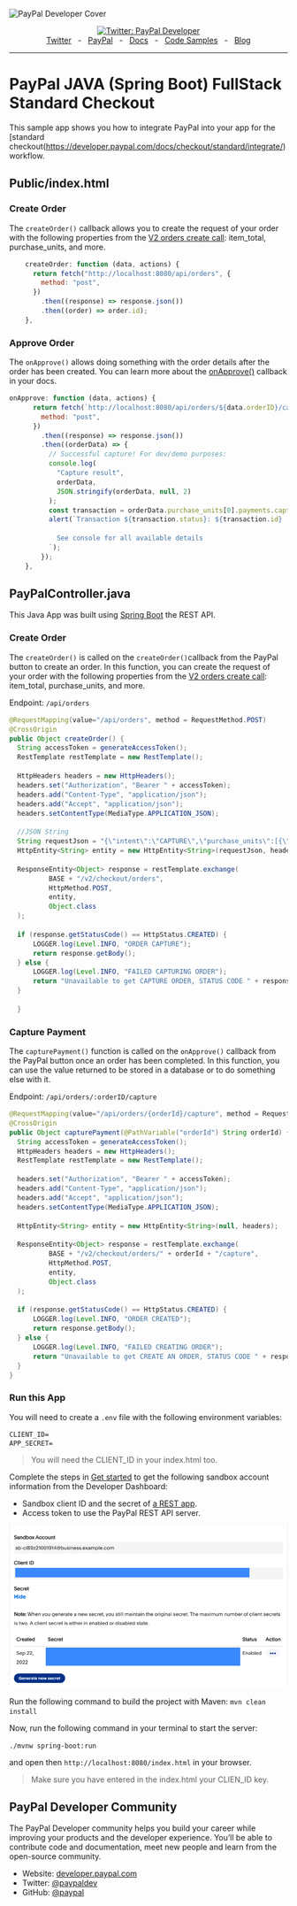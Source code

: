 ![PayPal Developer Cover](https://github.com/paypaldev/.github/blob/main/pp-cover.png)
<div align="center">
  <a href="https://twitter.com/paypaldev" target="_blank">
    <img alt="Twitter: PayPal Developer" src="https://img.shields.io/twitter/follow/paypaldev?style=social" />
  </a>
  <br />
  <a href="https://twitter.com/paypaldev" target="_blank">Twitter</a>
    <span>&nbsp;&nbsp;-&nbsp;&nbsp;</span>
  <a href="https://www.paypal.com/us/home" target="_blank">PayPal</a>
    <span>&nbsp;&nbsp;-&nbsp;&nbsp;</span>
  <a href="https://developer.paypal.com/home" target="_blank">Docs</a>
    <span>&nbsp;&nbsp;-&nbsp;&nbsp;</span>
  <a href="https://github.com/paypaldev" target="_blank">Code Samples</a>
    <span>&nbsp;&nbsp;-&nbsp;&nbsp;</span>
  <a href="https://dev.to/paypaldeveloper" target="_blank">Blog</a>
  <br />
  <hr />
</div>

# PayPal JAVA (Spring Boot) FullStack Standard Checkout
This sample app shows you how to integrate PayPal into your app for the [standard checkout(https://developer.paypal.com/docs/checkout/standard/integrate/) workflow.


## Public/index.html

### Create Order
The `createOrder()` callback allows you to create the request of your order with the following properties from the [V2 orders create call](https://developer.paypal.com/api/orders/v2/#orders-create-request-body): item_total, purchase_units, and more.

```javascript
    createOrder: function (data, actions) {
      return fetch("http://localhost:8080/api/orders", {
        method: "post",
      })
        .then((response) => response.json())
        .then((order) => order.id);
    },
```

### Approve Order
The `onApprove()` allows doing something with the order details after the order has been created. You can learn more about the [onApprove()](https://developer.paypal.com/sdk/js/reference/#link-onapprove) callback in your docs.

```javascript
onApprove: function (data, actions) {
      return fetch(`http://localhost:8080/api/orders/${data.orderID}/capture`, {
        method: "post",
      })
        .then((response) => response.json())
        .then((orderData) => {
          // Successful capture! For dev/demo purposes:
          console.log(
            "Capture result",
            orderData,
            JSON.stringify(orderData, null, 2)
          );
          const transaction = orderData.purchase_units[0].payments.captures[0];
          alert(`Transaction ${transaction.status}: ${transaction.id}

            See console for all available details
          `);
        });
    },
```

## PayPalController.java
This Java App was built using [Spring Boot](https://spring.io) the REST API.

### Create Order
The `createOrder()` is called on the `createOrder()`callback from the PayPal button to create an order. In this function, you can create the request of your order with the following properties from the [V2 orders create call](https://developer.paypal.com/api/orders/v2/#orders-create-request-body): item_total, purchase_units, and more.

Endpoint: `/api/orders`

```java
@RequestMapping(value="/api/orders", method = RequestMethod.POST)
@CrossOrigin
public Object createOrder() {
  String accessToken = generateAccessToken();
  RestTemplate restTemplate = new RestTemplate();

  HttpHeaders headers = new HttpHeaders();
  headers.set("Authorization", "Bearer " + accessToken);
  headers.add("Content-Type", "application/json");
  headers.add("Accept", "application/json");
  headers.setContentType(MediaType.APPLICATION_JSON);

  //JSON String
  String requestJson = "{\"intent\":\"CAPTURE\",\"purchase_units\":[{\"amount\":{\"currency_code\":\"USD\",\"value\":\"100.00\"}}]}";
  HttpEntity<String> entity = new HttpEntity<String>(requestJson, headers);

  ResponseEntity<Object> response = restTemplate.exchange(
          BASE + "/v2/checkout/orders",
          HttpMethod.POST,
          entity,
          Object.class
  );

  if (response.getStatusCode() == HttpStatus.CREATED) {
      LOGGER.log(Level.INFO, "ORDER CAPTURE");
      return response.getBody();
  } else {
      LOGGER.log(Level.INFO, "FAILED CAPTURING ORDER");
      return "Unavailable to get CAPTURE ORDER, STATUS CODE " + response.getStatusCode();
  }

  }
```

### Capture Payment
The `capturePayment()` function is called on the `onApprove()` callback from the PayPal button once an order has been completed. In this function, you can use the value returned to be stored in a database or to do something else with it.

Endpoint: `/api/orders/:orderID/capture`

```java
@RequestMapping(value="/api/orders/{orderId}/capture", method = RequestMethod.POST)
@CrossOrigin
public Object capturePayment(@PathVariable("orderId") String orderId) {
  String accessToken = generateAccessToken();
  HttpHeaders headers = new HttpHeaders();
  RestTemplate restTemplate = new RestTemplate();

  headers.set("Authorization", "Bearer " + accessToken);
  headers.add("Content-Type", "application/json");
  headers.add("Accept", "application/json");
  headers.setContentType(MediaType.APPLICATION_JSON);

  HttpEntity<String> entity = new HttpEntity<String>(null, headers);

  ResponseEntity<Object> response = restTemplate.exchange(
          BASE + "/v2/checkout/orders/" + orderId + "/capture",
          HttpMethod.POST,
          entity,
          Object.class
  );

  if (response.getStatusCode() == HttpStatus.CREATED) {
      LOGGER.log(Level.INFO, "ORDER CREATED");
      return response.getBody();
  } else {
      LOGGER.log(Level.INFO, "FAILED CREATING ORDER");
      return "Unavailable to get CREATE AN ORDER, STATUS CODE " + response.getStatusCode();
  }
}
```

### Run this App

You will need to create a `.env` file with the following environment variables:

```shell
CLIENT_ID=
APP_SECRET=
```

> You will need the CLIENT_ID in your index.html too.

Complete the steps in [Get started](https://developer.paypal.com/api/rest/) to get the following sandbox account information from the Developer Dashboard:
- Sandbox client ID and the secret of [a REST app](https://www.paypal.com/signin?returnUri=https%3A%2F%2Fdeveloper.paypal.com%2Fdeveloper%2Fapplications&_ga=1.252581760.841672670.1664266268).
- Access token to use the PayPal REST API server.

![paypal developer credentials](env.png)

Run the following command to build the project with Maven:
`mvn clean install`

Now, run the following command in your terminal to start the server:

`./mvnw spring-boot:run `

and open then `http://localhost:8080/index.html` in your browser.

> Make sure you have entered in the index.html your CLIEN_ID key.

## PayPal Developer Community
The PayPal Developer community helps you build your career while improving your products and the developer experience. You’ll be able to contribute code and documentation, meet new people and learn from the open-source community.
 
* Website: [developer.paypal.com](https://developer.paypal.com)
* Twitter: [@paypaldev](https://twitter.com/paypaldev)
* GitHub:  [@paypal](https://github.com/paypal)

